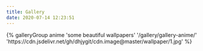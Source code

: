 ```yaml
---
title: Gallery
date: 2020-07-14 12:23:51
---
```

<div class="gallery-group-main">
{% galleryGroup anime 'some beautiful wallpapers' '/gallery/gallery-anime/' 'https://cdn.jsdelivr.net/gh/dhjygit/cdn.image@master/wallpaper/1.jpg' %}
</div>
